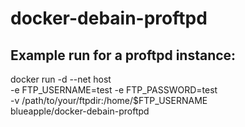 # docker-debain-proftpd

## Example run for a proftpd instance:

docker run -d --net host \
-e FTP_USERNAME=test -e FTP_PASSWORD=test \
-v /path/to/your/ftpdir:/home/$FTP_USERNAME \
blueapple/docker-debain-proftpd

